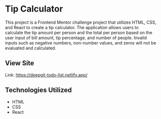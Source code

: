 # Tip Calculator
This project is a Frontend Mentor challenge project that utilizes HTML, CSS, and React to create a tip calculator. The application allows users to calculate the tip amount per person and the total per person based on the user input of bill amount, tip percentage, and number of people. Invalid inputs such as negative numbers, non-number values, and zeros will not be evaluated and calculated.

## View Site
Link: https://deepgit-todo-list.netlify.app/

## Technologies Utilized
- HTML
- CSS
- React
